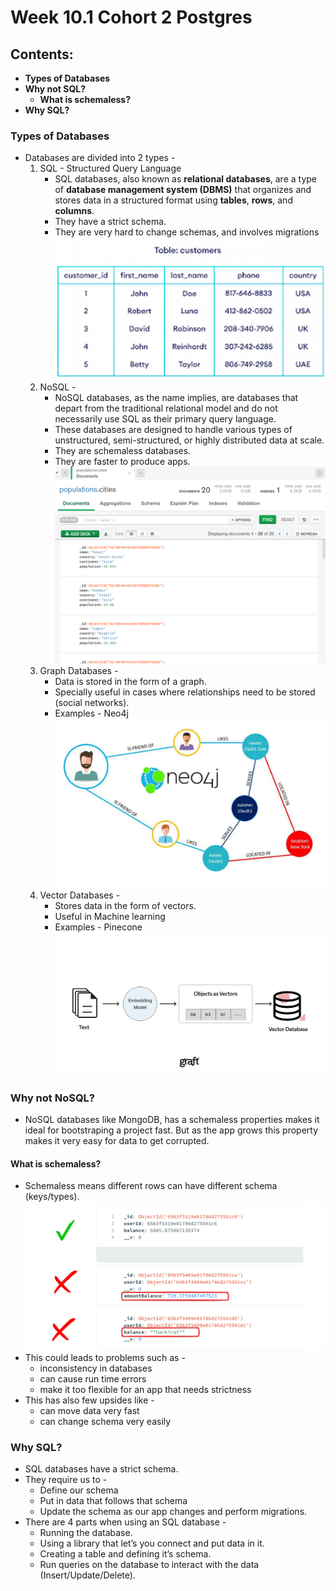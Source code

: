 # Week 10.1 Cohort 2 Postgres

## Contents:
- **Types of Databases**
- **Why not SQL?**
    - **What is schemaless?**
- **Why SQL?**

### Types of Databases
- Databases are divided into 2 types -
    1. SQL - Structured Query Language
        - SQL databases, also known as **relational databases**, are a type of **database management system (DBMS)** that organizes and stores data in a structured format using **tables**, **rows**, and **columns**. 
        - They have a strict schema.
        - They are very hard to change schemas, and involves migrations
        ![SQL Database](images/sql.png)
    2. NoSQL - 
        - NoSQL databases, as the name implies, are databases that depart from the traditional relational model and do not necessarily use SQL as their primary query language.
        - These databases are designed to handle various types of unstructured, semi-structured, or highly distributed data at scale.
        - They are schemaless databases.
        - They are faster to produce apps.
        ![NoSQL Database](images/nosql.png)
    3. Graph Databases -
        - Data is stored in the form of a graph.
        - Specially useful in cases where relationships need to be stored (social networks).
        - Examples - Neo4j
        ![Neo4j Database](images/graph-db.png)
    4. Vector Databases - 
        - Stores data in the form of vectors.
        - Useful in Machine learning
        - Examples - Pinecone
        ![Vector Database](images/vector-db.webp)

### Why not NoSQL?
- NoSQL databases like MongoDB, has a schemaless properties makes it ideal for bootstraping a project fast. But as the app grows this property makes it very easy for data to get corrupted.  
#### What is schemaless?
- Schemaless means different rows can have different schema (keys/types).
![](images/schemaless.png)
- This could leads to problems such as - 
    - inconsistency in databases
    - can cause run time errors
    - make it too flexible for an app that needs strictness
- This has also few upsides like - 
    - can move data very fast
    - can change schema very easily

### Why SQL?
- SQL databases have a strict schema. 
- They require us to -
    - Define our schema
    - Put in data that follows that schema
    - Update the schema as our app changes and perform migrations.
- There are 4 parts when using an SQL database - 
    - Running the database.
    - Using a library that let’s you connect and put data in it.
    - Creating a table and defining it’s schema.
    - Run queries on the database to interact with the data (Insert/Update/Delete). 